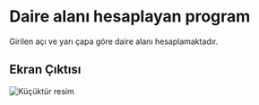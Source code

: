 # Daire alanı hesaplayan program

Girilen açı ve yarı çapa göre daire alanı hesaplamaktadır.

## Ekran Çıktısı

![Küçüktür resim](https://i.hizliresim.com/7s2ypbe.png)


